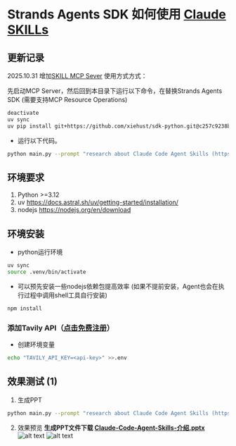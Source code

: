 # Strands Agents SDK 如何使用 [Claude SKILLs](https://github.com/anthropics/skills)

## 更新记录
2025.10.31 增加[SKILL MCP Sever](../skills-mcp-server/README.md) 使用方式方式：

先启动MCP Server，然后回到本目录下运行以下命令，在替换Strands Agents SDK (需要支持MCP Resource Operations)
```bash
deactivate
uv sync
uv pip install git+https://github.com/xiehust/sdk-python.git@c257c9238b1fa81b12b598855b0b1ae3e95a6e11
```

- 运行以下代码。
```bash
python main.py --prompt "research about Claude Code Agent Skills (https://docs.claude.com/en/docs/claude-code/skills), and create a ppt in Chinese to introduce it, save it as pptx file in working directory."
```


## 环境要求
1. Python >=3.12
2. uv https://docs.astral.sh/uv/getting-started/installation/
3. nodejs https://nodejs.org/en/download

## 环境安装
- python运行环境
```bash
uv sync
source .venv/bin/activate
```

- 可以预先安装一些nodejs依赖包提高效率 (如果不提前安装，Agent也会在执行过程中调用shell工具自行安装)
```bash
npm install
```

### 添加Tavily API（[点击免费注册](https://docs.tavily.com/documentation/mcp)）
- 创建环境变量
```bash
echo "TAVILY_API_KEY=<api-key>" >>.env
```


## 效果测试 (1)
1. 生成PPT
```bash
python main.py --prompt "research about Claude Code Agent Skills (https://docs.claude.com/en/docs/claude-code/skills), and create a ppt in Chinese to introduce it, save it as pptx file in working directory."
```

2. 效果预览
**生成PPT文件下载 [Claude-Code-Agent-Skills-介绍.pptx](assets/Claude-Code-Agent-Skills-介绍.pptx)**
![alt text](assets/image.png)
![alt text](assets/image2.png)




